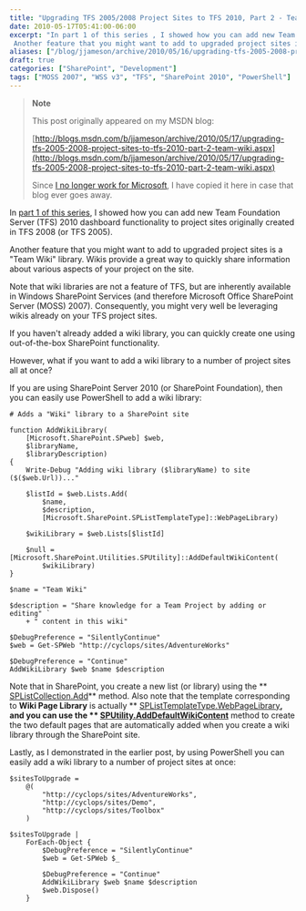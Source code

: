 ```yaml
---
title: "Upgrading TFS 2005/2008 Project Sites to TFS 2010, Part 2 - Team Wiki"
date: 2010-05-17T05:41:00-06:00
excerpt: "In part 1 of this series , I showed how you can add new Team Foundation Server (TFS) 2010 dashboard functionality to project sites originally created in TFS 2008 (or TFS 2005). 
 Another feature that you might want to add to upgraded project sites is..."
aliases: ["/blog/jjameson/archive/2010/05/16/upgrading-tfs-2005-2008-project-sites-to-tfs-2010-part-2-team-wiki.aspx", "/blog/jjameson/archive/2010/05/17/upgrading-tfs-2005-2008-project-sites-to-tfs-2010-part-2-team-wiki.aspx"]
draft: true
categories: ["SharePoint", "Development"]
tags: ["MOSS 2007", "WSS v3", "TFS", "SharePoint 2010", "PowerShell"]
---
```


> **Note**
>
> This post originally appeared on my MSDN blog:
>
> [http://blogs.msdn.com/b/jjameson/archive/2010/05/17/upgrading-tfs-2005-2008-project-sites-to-tfs-2010-part-2-team-wiki.aspx](http://blogs.msdn.com/b/jjameson/archive/2010/05/17/upgrading-tfs-2005-2008-project-sites-to-tfs-2010-part-2-team-wiki.aspx)
>
> Since
> [I no longer work for Microsoft](/blog/jjameson/2011/09/02/last-day-with-microsoft),
> I have copied it here in case that blog ever goes away.

In
[part 1 of this series](/blog/jjameson/2010/05/14/upgrading-tfs-2005-2008-project-sites-to-tfs-2010-part-1-agile-dashboard-features),
I showed how you can add new Team Foundation Server (TFS) 2010 dashboard
functionality to project sites originally created in TFS 2008 (or TFS 2005).

Another feature that you might want to add to upgraded project sites is a "Team
Wiki" library. Wikis provide a great way to quickly share information about
various aspects of your project on the site.

Note that wiki libraries are not a feature of TFS, but are inherently available
in Windows SharePoint Services (and therefore Microsoft Office SharePoint Server
(MOSS) 2007). Consequently, you might very well be leveraging wikis already on
your TFS project sites.

If you haven't already added a wiki library, you can quickly create one using
out-of-the-box SharePoint functionality.

However, what if you want to add a wiki library to a number of project sites all
at once?

If you are using SharePoint Server 2010 (or SharePoint Foundation), then you can
easily use PowerShell to add a wiki library:

```
# Adds a "Wiki" library to a SharePoint site

function AddWikiLibrary(
    [Microsoft.SharePoint.SPweb] $web,
    $libraryName,
    $libraryDescription)
{
    Write-Debug "Adding wiki library ($libraryName) to site ($($web.Url))..."

    $listId = $web.Lists.Add(
        $name,
        $description,
        [Microsoft.SharePoint.SPListTemplateType]::WebPageLibrary)

    $wikiLibrary = $web.Lists[$listId]

    $null = [Microsoft.SharePoint.Utilities.SPUtility]::AddDefaultWikiContent(
        $wikiLibrary)
}

$name = "Team Wiki"

$description = "Share knowledge for a Team Project by adding or editing" `
    + " content in this wiki"

$DebugPreference = "SilentlyContinue"
$web = Get-SPWeb "http://cyclops/sites/AdventureWorks"

$DebugPreference = "Continue"
AddWikiLibrary $web $name $description
```

Note that in SharePoint, you create a new list (or library) using the **
[SPListCollection.Add](http://msdn.microsoft.com/en-us/library/microsoft.sharepoint.splistcollection.add.aspx)**
method. Also note that the template corresponding to **Wiki Page Library** is
actually **
[SPListTemplateType.WebPageLibrary](http://msdn.microsoft.com/en-us/library/microsoft.sharepoint.splisttemplatetype.aspx)**,
and you can use the **
[SPUtility.AddDefaultWikiContent](http://msdn.microsoft.com/en-us/library/microsoft.sharepoint.utilities.sputility.adddefaultwikicontent.aspx)**
method to create the two default pages that are automatically added when you
create a wiki library through the SharePoint site.

Lastly, as I demonstrated in the earlier post, by using PowerShell you can
easily add a wiki library to a number of project sites at once:

```
$sitesToUpgrade =
    @(
        "http://cyclops/sites/AdventureWorks",
        "http://cyclops/sites/Demo",
        "http://cyclops/sites/Toolbox"
    )

$sitesToUpgrade |
    ForEach-Object {
        $DebugPreference = "SilentlyContinue"
        $web = Get-SPWeb $_

        $DebugPreference = "Continue"
        AddWikiLibrary $web $name $description
        $web.Dispose()
    }
```

